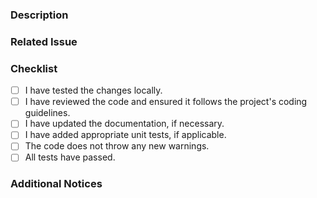 ### Description
<!--
Please provide a brief description of the changes made in this pull request.
-->

### Related Issue
<!--
If this pull request is related to any existing issue, please mention it here.
You can lists issues as following:

```
* [#1](https://github.com/ScribbleLabApp/SFFileManagementKit/issues/1)
```
-->

### Checklist
- [ ] I have tested the changes locally.
- [ ] I have reviewed the code and ensured it follows the project's coding guidelines.
- [ ] I have updated the documentation, if necessary.
- [ ] I have added appropriate unit tests, if applicable.
- [ ] The code does not throw any new warnings.
- [ ] All tests have passed.

### Additional Notices
<!--
Add any additional notes or comments here.
-->